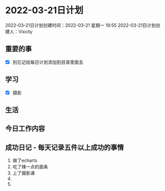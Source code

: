 # 2022-03-21日计划

2022-03-21日计划创建时间：2022-03-21 星期一  19:55
2022-03-21日计划创建人：Vixcity

## 重要的事
- [x] 别忘记给每日计划添加到目录里面去

## 学习
- [x] 摄影

## 生活

## 今日工作内容

## 成功日记 - 每天记录五件以上成功的事情
1. 做了echarts
2. 吃了辣一点的面条
3. 上了摄影课
4. 
5.  